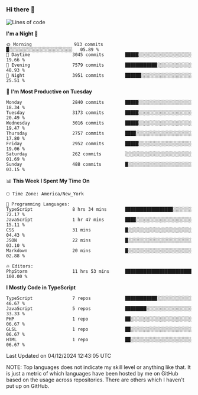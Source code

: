 ### Hi there 👋

<!--
**LynxJinxxy/LynxJinxxy** is a ✨ _special_ ✨ repository because its `README.md` (this file) appears on your GitHub profile.

Here are some ideas to get you started:

- 🔭 I’m currently working on ...
- 🌱 I’m currently learning ...
- 👯 I’m looking to collaborate on ...
- 🤔 I’m looking for help with ...
- 💬 Ask me about ...
- 📫 How to reach me: ...
- 😄 Pronouns: ...
- ⚡ Fun fact: ...
-->

<!--START_SECTION:waka-->
![Lines of code](https://img.shields.io/badge/From%20Hello%20World%20I%27ve%20Written-32.2%20million%20lines%20of%20code-blue)

**I'm a Night 🦉** 

```text
🌞 Morning                913 commits         █░░░░░░░░░░░░░░░░░░░░░░░░   05.89 % 
🌆 Daytime                3045 commits        █████░░░░░░░░░░░░░░░░░░░░   19.66 % 
🌃 Evening                7579 commits        ████████████░░░░░░░░░░░░░   48.93 % 
🌙 Night                  3951 commits        ██████░░░░░░░░░░░░░░░░░░░   25.51 % 
```
📅 **I'm Most Productive on Tuesday** 

```text
Monday                   2840 commits        █████░░░░░░░░░░░░░░░░░░░░   18.34 % 
Tuesday                  3173 commits        █████░░░░░░░░░░░░░░░░░░░░   20.49 % 
Wednesday                3016 commits        █████░░░░░░░░░░░░░░░░░░░░   19.47 % 
Thursday                 2757 commits        ████░░░░░░░░░░░░░░░░░░░░░   17.80 % 
Friday                   2952 commits        █████░░░░░░░░░░░░░░░░░░░░   19.06 % 
Saturday                 262 commits         ░░░░░░░░░░░░░░░░░░░░░░░░░   01.69 % 
Sunday                   488 commits         █░░░░░░░░░░░░░░░░░░░░░░░░   03.15 % 
```


📊 **This Week I Spent My Time On** 

```text
🕑︎ Time Zone: America/New_York

💬 Programming Languages: 
TypeScript               8 hrs 34 mins       ██████████████████░░░░░░░   72.17 % 
JavaScript               1 hr 47 mins        ████░░░░░░░░░░░░░░░░░░░░░   15.11 % 
CSS                      31 mins             █░░░░░░░░░░░░░░░░░░░░░░░░   04.43 % 
JSON                     22 mins             █░░░░░░░░░░░░░░░░░░░░░░░░   03.10 % 
Markdown                 20 mins             █░░░░░░░░░░░░░░░░░░░░░░░░   02.88 % 

🔥 Editors: 
PhpStorm                 11 hrs 53 mins      █████████████████████████   100.00 % 
```

**I Mostly Code in TypeScript** 

```text
TypeScript               7 repos             ████████████░░░░░░░░░░░░░   46.67 % 
JavaScript               5 repos             ████████░░░░░░░░░░░░░░░░░   33.33 % 
PHP                      1 repo              ██░░░░░░░░░░░░░░░░░░░░░░░   06.67 % 
GLSL                     1 repo              ██░░░░░░░░░░░░░░░░░░░░░░░   06.67 % 
HTML                     1 repo              ██░░░░░░░░░░░░░░░░░░░░░░░   06.67 % 
```




 Last Updated on 04/12/2024 12:43:05 UTC
<!--END_SECTION:waka-->
NOTE: Top languages does not indicate my skill level or anything like that. It is just a metric of which languages have been hosted by me on GitHub based on the usage across repositories. There are others which I haven't put up on GitHub.
